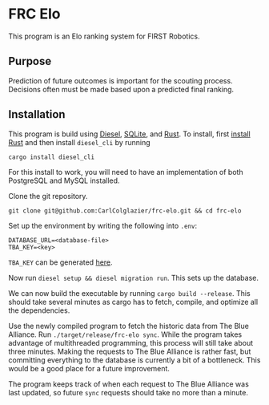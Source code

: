 # FRC Elo

This program is an Elo ranking system for FIRST Robotics.

## Purpose

Prediction of future outcomes is important for the scouting
process. Decisions often must be made based upon a predicted final
ranking.

## Installation

This program is build
using [Diesel](http://diesel.rs/), [SQLite](https://www.sqlite.org/),
and [Rust](https://www.rust-lang.org/en-US/). To install,
first [install Rust](https://www.rust-lang.org/en-US/install.html) and
then install `diesel_cli` by running

```
cargo install diesel_cli
```

For this install to work, you will need to have an implementation of
both PostgreSQL and MySQL installed.

Clone the git repository.

```
git clone git@github.com:CarlColglazier/frc-elo.git && cd frc-elo
```

Set up the environment by writing the following into `.env`:

```
DATABASE_URL=<database-file>
TBA_KEY=<key>
```

`TBA_KEY` can be
generated [here](https://www.thebluealliance.com/account).

Now run `diesel setup && diesel migration run`. This sets up the
database.

We can now build the executable by running `cargo build
--release`. This should take several minutes as cargo has to fetch,
compile, and optimize all the dependencies.

Use the newly compiled program to fetch the historic data from The
Blue Alliance. Run `./target/release/frc-elo sync`. While the program
takes advantage of multithreaded programming, this process will still
take about three minutes. Making the requests to The Blue Alliance is
rather fast, but committing everything to the database is currently a
bit of a bottleneck. This would be a good place for a future
improvement.

The program keeps track of when each request to The Blue Alliance was
last updated, so future `sync` requests should take no more than a
minute.

